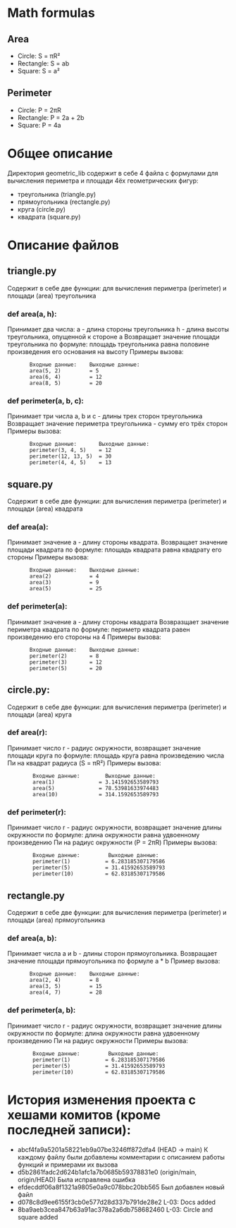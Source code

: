 # Math formulas
## Area
- Circle: S = πR²
- Rectangle: S = ab
- Square: S = a²

## Perimeter
- Circle: P = 2πR
- Rectangle: P = 2a + 2b
- Square: P = 4a

# Общее описание
Директория geometric_lib содержит в себе 4 файла с формулами для вычисления периметра и площади 4ёх геометрических фигур: 
* треугольника (triangle.py)
* прямоугольника (rectangle.py)
* круга (circle.py)
* квадрата (square.py)

# Описание файлов
## triangle.py
Содержит в себе две функции: для вычисления периметра (perimeter) и площади (area) треугольника 

### def area(a, h):
Принимает два числа:
		a - длина стороны треугольника
		h - длина высоты треугольника, опущенной к стороне a
Возвращает значение площади треугольника по формуле: площадь треугольника равна половине произведения его основания на высоту
       Примеры вызова:
```
       Входные данные:    Выходные данные:
       area(5, 2)         = 5
       area(6, 4)         = 12
       area(8, 5)         = 20
```

### def perimeter(a, b, c):
Принимает три числа a, b и c - длины трех сторон треугольника
Возвращает значение периметра треугольника - сумму его трёх сторон
       Примеры вызова:
```
       Входные данные:       Выходные данные:
       perimeter(3, 4, 5)    = 12
       perimeter(12, 13, 5)  = 30
       perimeter(4, 4, 5)    = 13 
```

## square.py
Содержит в себе две функции: для вычисления периметра (perimeter) и площади (area) квадрата 

### def area(a):
Принимает значение a - длину стороны квадрата.
Возвращает значение площади квадрата по формуле: площадь квадрата равна квадрату его стороны
       Примеры вызова:
```
       Входные данные:    Выходные данные:
       area(2)            = 4
       area(3)            = 9
       area(5)            = 25
```

### def perimeter(a):
Принимает значение a - длину стороны квадрата
Возвразщает значение периметра квадрата по формуле: периметр квадрата равен произведению его стороны на 4
       Примеры вызова:  
```    
       Входные данные:    Выходные данные:
       perimeter(2)       = 8
       perimeter(3)       = 12
       perimeter(5)       = 20
```

## circle.py:
Содержит в себе две функции: для вычисления периметра (perimeter) и площади (area) круга

### def area(r):
Принимает число r - радиус окружности, возвращает значение площади круга по формуле: площадь круга равна произведению числа Пи на квадрат радиуса (S = πR²)
        Примеры вызова:
```
        Входные данные:        Выходные данные:
        area(1)              = 3.141592653589793
        area(5)              = 78.53981633974483
        area(10)             = 314.1592653589793
```

### def perimeter(r):
Принимает число r - радиус окружности, возвращает значение длины окружности по формуле: длина окружности равна удвоенному произведению Пи на радиус окружности (P = 2πR)
        Примеры вызова:
```
        Входные данные:         Выходные данные:
        perimeter(1)           = 6.283185307179586
        perimeter(5)           = 31.41592653589793
        perimeter(10)          = 62.83185307179586
```

## rectangle.py
Содержит в себе две функции: для вычисления периметра (perimeter) и площади (area) прямоугольника

### def area(a, b):
Принимает числа a и b - длины сторон прямоугольника. 
Возвращает значение площади прямоугольника по формуле a * b
       Пример вызова:
```
       Входные данные:    Выходные данные:
       area(2, 4)         = 8
       area(3, 5)         = 15
       area(4, 7)         = 28
```

### def perimeter(a, b):
Принимает число r - радиус окружности, возвращает значение длины 
окружности по формуле: длина окружности равна удвоенному произведению Пи 
на радиус окружности
        Примеры вызова:
```
        Входные данные:         Выходные данные:
        perimeter(1)           = 6.283185307179586
        perimeter(5)           = 31.41592653589793
        perimeter(10)          = 62.83185307179586
```

# История изменения проекта с хешами комитов (кроме последней записи):
* abcf4fa9a5201a58221eb9a07be3246ff872dfa4 (HEAD -> main) К каждому файлу были добавлены комментарии с описанием работы функций и примерами их вызова
* d5b2861fadc2d624b1afc1a7b0685b59378831e0 (origin/main, origin/HEAD) Была исправлена ошибка
* efdecddf06a8f1321a9805e0a9c078bbc20bb565 Был добавлен новый файл
* d078c8d9ee6155f3cb0e577d28d337b791de28e2 L-03: Docs added
* 8ba9aeb3cea847b63a91ac378a2a6db758682460 L-03: Circle and square added